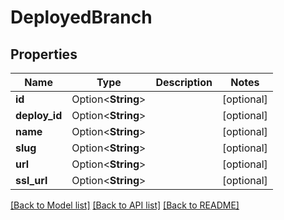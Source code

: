 # DeployedBranch

## Properties

Name | Type | Description | Notes
------------ | ------------- | ------------- | -------------
**id** | Option<**String**> |  | [optional]
**deploy_id** | Option<**String**> |  | [optional]
**name** | Option<**String**> |  | [optional]
**slug** | Option<**String**> |  | [optional]
**url** | Option<**String**> |  | [optional]
**ssl_url** | Option<**String**> |  | [optional]

[[Back to Model list]](../README.md#documentation-for-models) [[Back to API list]](../README.md#documentation-for-api-endpoints) [[Back to README]](../README.md)



